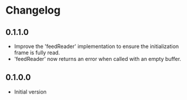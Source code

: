 # Changelog

## 0.1.1.0

- Improve the 'feedReader' implementation to ensure the initialization frame is fully read.
- 'feedReader' now returns an error when called with an empty buffer.

## 0.1.0.0

- Initial version
